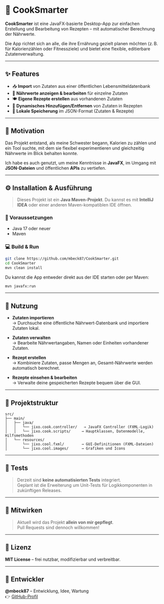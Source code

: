 # 🍲 CookSmarter

**CookSmarter** ist eine JavaFX-basierte Desktop-App zur einfachen Erstellung und Bearbeitung von Rezepten – mit automatischer Berechnung der Nährwerte.

Die App richtet sich an alle, die ihre Ernährung gezielt planen möchten (z. B. für Kalorienzählen oder Fitnessziele) und bietet eine flexible, editierbare Zutatenverwaltung.

---

## ✨ Features

- 📥 **Import** von Zutaten aus einer öffentlichen Lebensmitteldatenbank  
- 🧪 **Nährwerte anzeigen & bearbeiten** für einzelne Zutaten  
- 🍽️ **Eigene Rezepte erstellen** aus vorhandenen Zutaten  
- 🔄 **Dynamisches Hinzufügen/Entfernen** von Zutaten in Rezepten  
- 📂 **Lokale Speicherung** im JSON-Format (Zutaten & Rezepte)  

---

## 🎯 Motivation

Das Projekt entstand, als meine Schwester begann, Kalorien zu zählen und ein Tool suchte, mit dem sie flexibel experimentieren und gleichzeitig Nährwerte im Blick behalten konnte.  

Ich habe es auch genutzt, um meine Kenntnisse in **JavaFX**, im Umgang mit **JSON-Dateien** und öffentlichen **APIs** zu vertiefen.

---

## ⚙️ Installation & Ausführung

> Dieses Projekt ist ein **Java Maven-Projekt**. Du kannst es mit **IntelliJ IDEA** oder einer anderen Maven-kompatiblen IDE öffnen.

### 𞷾 Voraussetzungen

- Java 17 oder neuer  
- Maven  

### 💻 Build & Run

```bash
git clone https://github.com/mbeck87/CookSmarter.git
cd CookSmarter
mvn clean install
```

Du kannst die App entweder direkt aus der IDE starten oder per Maven:

```bash
mvn javafx:run
```

---

## 🚀 Nutzung

- **Zutaten importieren**  
  → Durchsuche eine öffentliche Nährwert-Datenbank und importiere Zutaten lokal.

- **Zutaten verwalten**  
  → Bearbeite Nährwertangaben, Namen oder Einheiten vorhandener Zutaten.

- **Rezept erstellen**  
  → Kombiniere Zutaten, passe Mengen an, Gesamt-Nährwerte werden automatisch berechnet.

- **Rezepte einsehen & bearbeiten**  
  → Verwalte deine gespeicherten Rezepte bequem über die GUI.

---

## 📂 Projektstruktur

```
src/
├── main/
│   ├── java/
│   │   └── jixo.cook.controller/   → JavaFX Controller (FXML-Logik)
│   │   └── jixo.cook.scripts/     → Hauptklassen, Datenmodelle, Hilfsmethoden
│   └── resources/
│       └── jixo.cool.fxml/        → GUI-Definitionen (FXML-Dateien)
│       └── jixo.cool.images/      → Grafiken und Icons
```

---

## 🧪 Tests

> Derzeit sind **keine automatisierten Tests** integriert.  
Geplant ist die Erweiterung um Unit-Tests für Logikkomponenten in zukünftigen Releases.

---

## 🧹 Mitwirken

> Aktuell wird das Projekt **allein von mir gepflegt**.  
Pull Requests sind dennoch willkommen!

---

## 📜 Lizenz

**MIT License** – frei nutzbar, modifizierbar und verbreitbar.

---

## 👤 Entwickler

**@mbeck87** – Entwicklung, Idee, Wartung  
👉 [GitHub-Profil](https://github.com/mbeck87)
